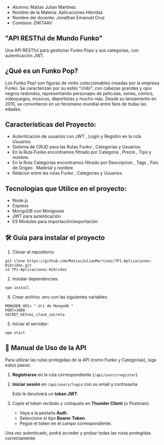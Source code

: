 - Alumno: Matias Julian Martinez
- Nombre de la Materia: Aplicaciones Hibridas
- Nombre del docente: Jonathan Emanuel Cruz
- Comision: DWT4AV


## "API RESTful de Mundo Funko" 

Una API RESTful para gestionar Funko Pops y sus categorias, con autenticación JWT.

## ¿Qué es un Funko Pop? 
Los Funko Pop! son figuras de vinilo coleccionables creadas por la empresa Funko. Se caracterizan por su estilo "chibi", con cabezas grandes y ojos negros redondos, representando personajes de películas, series, cómics, videojuegos, músicos, deportistas y mucho más. Desde su lanzamiento en 2010, se convirtieron en un fenómeno mundial entre fans de todas las edades.


 ## Características del Proyecto:

- Autenticación de usuarios con JWT , Login y Registro en la ruta Usuarios.
- Sistema de CRUD para las Rutas Funko , Categorias y Usuarios.
- En la Ruta Funko encontramos filtrado por Categoria , Precio , Tipo y nombre.
- En la Ruta Categorias encontramos filtrado por Descripcion , Tags , Pais de Origen , Material y nombre.
- Relacion entre las rutas Funko , Categorias y Usuarios.


## Tecnologías que Utilice en el proyecto:

- Node.js
- Express
- MongoDB con Mongoose
- JWT para autenticación
- ES Modules para importación/exportación

## 🛠️ Guía para instalar el proyecto


1. Clonar el repositorio:
```
git clone https://github.com/MatiasJulianMartinez/TP1-Aplicaciones-Hibridas.git
cd TP1-Aplicaciones-Hibridas
```

2. Instalar dependencias:
```
npm install
```

4. Crear archivo .env con las siguientes variables:
```
MONGODB_URI= " Uri de Mongodb "
PORT=3000
SECRET_KEY=mi_clave_secreta
```
5. Iniciar el servidor:
```
npm start
```

## 📘 Manual de Uso de la API

Para utilizar las rutas protegidas de la API (como Funko y Categorías), siga estos pasos:

1. **Registrarse** en la ruta correspondiente (`/api/users/register`).
2. **Iniciar sesión** en `/api/users/login` con su email y contraseña.

   Esto le devolverá un **token JWT**.

3. Copie el token recibido y colóquelo en **Thunder Client** (o Postman):

   - Vaya a la pestaña **Auth**.
   - Seleccione el tipo **Bearer Token**.
   - Pegue el token en el campo correspondiente.

Una vez autenticado, podrá acceder y probar todas las rutas protegidas correctamente.



